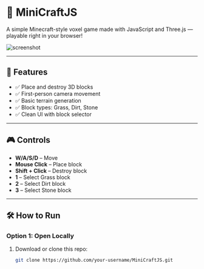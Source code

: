 # 🧱 MiniCraftJS

A simple Minecraft-style voxel game made with JavaScript and Three.js — playable right in your browser!

![screenshot](https://user-images.githubusercontent.com/your-github-username/screenshots/minicraft-preview.png)

---

## 🚀 Features

- ✅ Place and destroy 3D blocks
- ✅ First-person camera movement
- ✅ Basic terrain generation
- ✅ Block types: Grass, Dirt, Stone
- ✅ Clean UI with block selector

---

## 🎮 Controls

- **W/A/S/D** – Move
- **Mouse Click** – Place block
- **Shift + Click** – Destroy block
- **1** – Select Grass block  
- **2** – Select Dirt block  
- **3** – Select Stone block  

---

## 🛠 How to Run

### Option 1: Open Locally
1. Download or clone this repo:
   ```bash
   git clone https://github.com/your-username/MiniCraftJS.git
